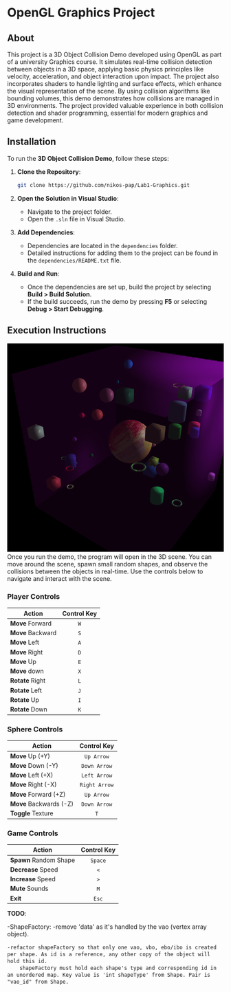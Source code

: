 # OpenGL Graphics Project
## About
This project is a 3D Object Collision Demo developed using OpenGL as part of a university Graphics course. It simulates real-time collision detection between objects in a 3D space, applying basic physics principles like velocity, acceleration, and object interaction upon impact. The project also incorporates shaders to handle lighting and surface effects, which enhance the visual representation of the scene. By using collision algorithms like bounding volumes, this demo demonstrates how collisions are managed in 3D environments. The project provided valuable experience in both collision detection and shader programming, essential for modern graphics and game development.
## Installation

To run the **3D Object Collision Demo**, follow these steps:

1. **Clone the Repository**:

    ```bash
    git clone https://github.com/nikos-pap/Lab1-Graphics.git
    ```

2. **Open the Solution in Visual Studio**:
    - Navigate to the project folder.
    - Open the `.sln` file in Visual Studio.

3. **Add Dependencies**:
    - Dependencies are located in the `dependencies` folder.
    - Detailed instructions for adding them to the project can be found in the `dependencies/README.txt` file.

4. **Build and Run**:
    - Once the dependencies are set up, build the project by selecting **Build > Build Solution**.
    - If the build succeeds, run the demo by pressing **F5** or selecting **Debug > Start Debugging**.
## Execution Instructions
![Example Image](Images/ExampleImage.png)
Once you run the demo, the program will open in the 3D scene. You can move around the scene, spawn small random shapes, and observe the collisions between the objects in real-time. Use the controls below to navigate and interact with the scene.

### Player Controls

| Action              | Control Key    |
|---------------------|:--------------:|
| **Move** Forward    | `W`            |
| **Move** Backward   | `S`            |
| **Move** Left       | `A`            |
| **Move** Right      | `D`            |
| **Move** Up         | `E`            |
| **Move** down       | `X`            |
| **Rotate** Right    | `L`            |
| **Rotate** Left     | `J`            |
| **Rotate** Up       | `I`            |
| **Rotate** Down     | `K`            |


### Sphere Controls
| Action                 | Control Key    |
|------------------------|:--------------:|
| **Move** Up (+Y)       | `Up Arrow`     |
| **Move** Down (-Y)     | `Down Arrow`   |
| **Move** Left (+X)     | `Left Arrow`   |
| **Move** Right (-X)    | `Right Arrow`  |
| **Move** Forward (+Z)  | `Up Arrow`     |
| **Move** Backwards (-Z)| `Down Arrow`   |
| **Toggle** Texture     | `T`            |


### Game Controls
| Action                 | Control Key    |
|------------------------|:--------------:|
| **Spawn** Random Shape | `Space`        |
| **Decrease** Speed     | `<`            |
| **Increase** Speed     | `>`            |
| **Mute** Sounds        | `M`            |
| **Exit**               | `Esc`          |

**TODO**: 

-ShapeFactory: 
	-remove 'data' as it's handled by the vao (vertex array object).

	-refactor shapeFactory so that only one vao, vbo, ebo/ibo is created per shape. As id is a reference, any other copy of the object will hold this id.
		shapeFactory must hold each shape's type and corresponding id in an unordered map. Key value is 'int shapeType' from Shape. Pair is "vao_id" from Shape.
	

